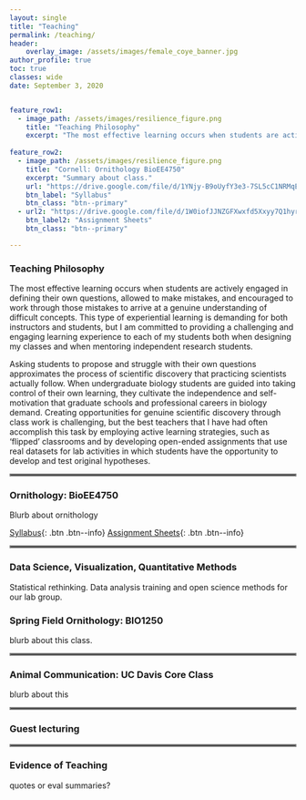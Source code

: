 ```yaml
---
layout: single
title: "Teaching"
permalink: /teaching/
header:
    overlay_image: /assets/images/female_coye_banner.jpg
author_profile: true
toc: true
classes: wide
date: September 3, 2020


feature_row1:
  - image_path: /assets/images/resilience_figure.png
    title: "Teaching Philosophy"
    excerpt: "The most effective learning occurs when students are actively engaged in defining their own questions, allowed to make mistakes, and encouraged to work through those mistakes to arrive at a genuine understanding of difficult concepts. This type of experiential learning is demanding for both instructors and students, but I am committed to providing a challenging and engaging learning experience to each of my students both when designing my classes and when mentoring independent research students. Asking students to propose and struggle with their own questions approximates the process of scientific discovery that practicing scientists actually follow. When undergraduate biology students are guided into taking control of their own learning, they cultivate the independence and self-motivation that graduate schools and professional careers in biology demand. Creating opportunities for genuine scientific discovery through class work is challenging, but the best teachers that I have had often accomplish this task by employing active learning strategies, such as ‘flipped’ classrooms and by developing open-ended assignments that use real datasets for lab activities in which students have the opportunity to develop and test original hypotheses."
    
feature_row2:
  - image_path: /assets/images/resilience_figure.png
    title: "Cornell: Ornithology BioEE4750"
    excerpt: "Summary about class."
    url: "https://drive.google.com/file/d/1YNjy-B9oUyfY3e3-7SL5cC1NRMqEn4SL/view?usp=sharing"
    btn_label: "Syllabus"
    btn_class: "btn--primary"
  - url2: "https://drive.google.com/file/d/1W0iofJJNZGFXwxfd5Xxyy7Q1hyr6Lsbq/view?usp=sharing"
    btn_label2: "Assignment Sheets"
    btn_class: "btn--primary"

---
```


### Teaching Philosophy

The most effective learning occurs when students are actively engaged in defining their own questions, allowed to make mistakes, and encouraged to work through those mistakes to arrive at a genuine understanding of difficult concepts. This type of experiential learning is demanding for both instructors and students, but I am committed to providing a challenging and engaging learning experience to each of my students both when designing my classes and when mentoring independent research students. 


Asking students to propose and struggle with their own questions approximates the process of scientific discovery that practicing scientists actually follow. When undergraduate biology students are guided into taking control of their own learning, they cultivate the independence and self-motivation that graduate schools and professional careers in biology demand. Creating opportunities for genuine scientific discovery through class work is challenging, but the best teachers that I have had often accomplish this task by employing active learning strategies, such as ‘flipped’ classrooms and by developing open-ended assignments that use real datasets for lab activities in which students have the opportunity to develop and test original hypotheses.

<hr style="border:2px solid gray">

### Ornithology: BioEE4750

Blurb about ornithology

[Syllabus](https://drive.google.com/file/d/1YNjy-B9oUyfY3e3-7SL5cC1NRMqEn4SL/view?usp=sharing){: .btn .btn--info}
[Assignment Sheets](https://drive.google.com/file/d/1W0iofJJNZGFXwxfd5Xxyy7Q1hyr6Lsbq/view?usp=sharing){: .btn .btn--info}


<hr style="border:2px solid gray">

### Data Science, Visualization, Quantitative Methods

Statistical rethinking. Data analysis training and open science methods for our lab group.

### Spring Field Ornithology: BIO1250

blurb about this class.

<hr style="border:2px solid gray"> 

### Animal Communication: UC Davis Core Class

blurb about this

<hr style="border:2px solid gray">

### Guest lecturing

<hr style="border:2px solid gray">

### Evidence of Teaching

quotes or eval summaries?

     
